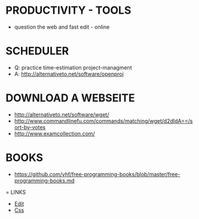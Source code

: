 PRODUCTIVITY - TOOLS
==================
- question the web and fast edit - online



SCHEDULER
=
- Q: practice time-estimation project-managment 
- A: http://alternativeto.net/software/openproj

DOWNLOAD A WEBSEITE
=
- http://alternativeto.net/software/wget/
- http://www.commandlinefu.com/commands/matching/wget/d2dldA==/sort-by-votes
- http://www.examcollection.com/



BOOKS
=
- https://github.com/vhf/free-programming-books/blob/master/free-programming-books.md


= LINKS
- [Edit]( https://github.com/brownman/LINUX-ALTERNATIVES/edit/master/README.md )
- [Css]( https://github.com/brownman/LINUX-ALTERNATIVES/generated_pages/new )


